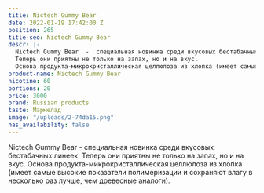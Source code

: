 ```yaml
---
title: Nictech Gummy Bear
date: 2022-01-19 17:42:00 Z
position: 265
title-seo: Nictech Gummy Bear
descr: |-
  Nictech Gummy Bear  -  cпециальная новинка среди вкусовых бестабачных линеек.
  Теперь они приятны не только на запах, но и на вкус.
  Основа продукта-микрокристаллическая целлюлоза из хлопка (имеет самые высокие показатели полимеризации и сохраняют влагу в несколько раз лучше, чем древесные аналоги).
product-name: Nictech Gummy Bear
nicotine: 60
portions: 20
price: 3000
brand: Russian products
taste: Мармелад
image: "/uploads/2-74da15.png"
has_availability: false
---
```


Nictech Gummy Bear  - cпециальная новинка среди вкусовых бестабачных линеек.
Теперь они приятны не только на запах, но и на вкус.
Основа продукта-микрокристаллическая целлюлоза из хлопка (имеет самые высокие показатели полимеризации и сохраняют влагу в несколько раз лучше, чем древесные аналоги).